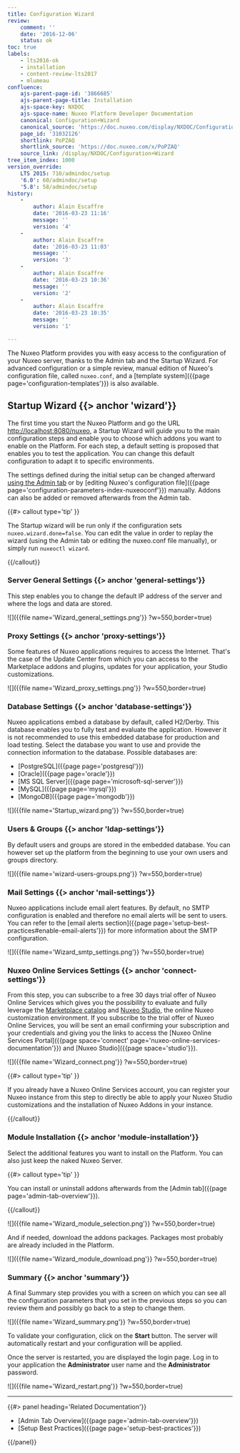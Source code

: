 ```yaml
---
title: Configuration Wizard
review:
    comment: ''
    date: '2016-12-06'
    status: ok
toc: true
labels:
    - lts2016-ok
    - installation
    - content-review-lts2017
    - mlumeau
confluence:
    ajs-parent-page-id: '3866685'
    ajs-parent-page-title: Installation
    ajs-space-key: NXDOC
    ajs-space-name: Nuxeo Platform Developer Documentation
    canonical: Configuration+Wizard
    canonical_source: 'https://doc.nuxeo.com/display/NXDOC/Configuration+Wizard'
    page_id: '31032126'
    shortlink: PoPZAQ
    shortlink_source: 'https://doc.nuxeo.com/x/PoPZAQ'
    source_link: /display/NXDOC/Configuration+Wizard
tree_item_index: 1000
version_override:
    LTS 2015: 710/admindoc/setup
    '6.0': 60/admindoc/setup
    '5.8': 58/admindoc/setup
history:
    - 
        author: Alain Escaffre
        date: '2016-03-23 11:16'
        message: ''
        version: '4'
    - 
        author: Alain Escaffre
        date: '2016-03-23 11:03'
        message: ''
        version: '3'
    - 
        author: Alain Escaffre
        date: '2016-03-23 10:36'
        message: ''
        version: '2'
    - 
        author: Alain Escaffre
        date: '2016-03-23 10:35'
        message: ''
        version: '1'

---
```

The Nuxeo Platform provides you with easy access to the configuration of your Nuxeo server, thanks to the Admin tab and the Startup Wizard. For advanced configuration or a simple review, manual edition of Nuxeo's configuration file, called `nuxeo.conf`, and a [template system]({{page page='configuration-templates'}}) is also available.

## Startup Wizard&nbsp;{{> anchor 'wizard'}}

The first time you start the Nuxeo Platform and go the URL [http://localhost:8080/nuxeo](http://localhost:8080/nuxeo), a Startup Wizard will guide you to the main configuration steps and enable you to choose which addons you want to enable on the Platform. For each step, a default setting is proposed that enables you to test the application. You can change this default configuration to adapt it to specific environments.

The settings defined during the initial setup can be changed afterward [using the Admin tab](#setup-admincenter) or by [editing Nuxeo's configuration file]({{page page='configuration-parameters-index-nuxeoconf'}}) manually. Addons can also be added or removed afterwards from the Admin tab.

{{#> callout type='tip' }}

The Startup wizard will be run only if the configuration sets `nuxeo.wizard.done=false`. You can edit the value in order to replay the wizard (using the Admin tab or editing the nuxeo.conf file manually), or simply run `nuxeoctl wizard`.

{{/callout}}

### Server General Settings {{> anchor 'general-settings'}}

This step enables you to change the default IP address of the server and where the logs and data are stored.

![]({{file name='Wizard_general_settings.png'}} ?w=550,border=true)

### Proxy Settings {{> anchor 'proxy-settings'}}

Some features of Nuxeo applications requires to access the Internet. That's the case of the Update Center from which you can access to the Marketplace addons and plugins, updates for your application, your Studio customizations.

![]({{file name='Wizard_proxy_settings.png'}} ?w=550,border=true)

### Database Settings {{> anchor 'database-settings'}}

Nuxeo applications embed a database by default, called H2/Derby. This database enables you to fully test and evaluate the application. However it is not recommended to use this embedded database for production and load testing. Select the database you want to use and provide the connection information to the database.
Possible databases are:

*   [PostgreSQL]({{page page='postgresql'}})
*   [Oracle]({{page page='oracle'}})
*   [MS SQL Server]({{page page='microsoft-sql-server'}})
*   [MySQL]({{page page='mysql'}})
*   [MongoDB]({{page page='mongodb'}})

![]({{file name='Startup_wizard.png'}} ?w=550,border=true)

### Users & Groups {{> anchor 'ldap-settings'}}

By default users and groups are stored in the embedded database. You can however set up the platform from the beginning to use your own users and groups directory.

![]({{file name='wizard-users-groups.png'}} ?w=550,border=true)

### Mail Settings {{> anchor 'mail-settings'}}

Nuxeo applications include email alert features. By default, no SMTP configuration is enabled and therefore no email alerts will be sent to users. You can refer to the [email alerts section]({{page page='setup-best-practices#enable-email-alerts'}}) for more information about the SMTP configuration.

![]({{file name='Wizard_smtp_settings.png'}} ?w=550,border=true)

### Nuxeo Online Services Settings {{> anchor 'connect-settings'}}

From this step, you can subscribe to a free 30 days trial offer of Nuxeo Online Services which gives you the possibility to evaluate and fully leverage the [Marketplace catalog](http://marketplace.nuxeo.com) and [Nuxeo Studio](http://www.nuxeo.com/products/studio/), the online Nuxeo customization environment. If you subscribe to the trial offer of Nuxeo Online Services, you will be sent an email confirming your subscription and your credentials and giving you the links to access the [Nuxeo Online Services Portal]({{page space='connect' page='nuxeo-online-services-documentation'}}) and [Nuxeo Studio]({{page space='studio'}}).

![]({{file name='Wizard_connect.png'}} ?w=550,border=true)

{{#> callout type='tip' }}

If you already have a Nuxeo Online Services account, you can register your Nuxeo instance from this step to directly be able to apply your Nuxeo Studio customizations and the installation of Nuxeo Addons in your instance.

{{/callout}}

### Module Installation {{> anchor 'module-installation'}}

Select the additional features you want to install on the Platform. You can also just keep the naked Nuxeo Server.

{{#> callout type='tip' }}

You can install or uninstall addons afterwards from the [Admin tab]({{page page='admin-tab-overview'}}).

{{/callout}}

![]({{file name='Wizard_module_selection.png'}} ?w=550,border=true)

And if needed, download the addons packages. Packages most probably are already included in the Platform.

![]({{file name='Wizard_module_download.png'}} ?w=550,border=true)

### Summary {{> anchor 'summary'}}

A final Summary step provides you with a screen on which you can see all the configuration parameters that you set in the previous steps so you can review them and possibly go back to a step to change them.

![]({{file name='Wizard_summary.png'}} ?w=550,border=true)

To validate your configuration, click on the **Start** button. The server will automatically restart and your configuration will be applied.

Once the server is restarted, you are displayed the login page. Log in to your application the **Administrator** user name and the **Administrator** password.

![]({{file name='Wizard_restart.png'}} ?w=550,border=true)

* * *

<div class="row" data-equalizer data-equalize-on="medium"><div class="column medium-6">{{#> panel heading='Related Documentation'}}

- [Admin Tab Overview]({{page page='admin-tab-overview'}})
- [Setup Best Practices]({{page page='setup-best-practices'}})

{{/panel}}</div><div class="column medium-6">

&nbsp;

</div></div>
